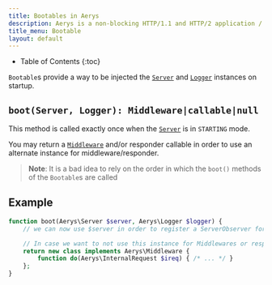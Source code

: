 ```yaml
---
title: Bootables in Aerys
description: Aerys is a non-blocking HTTP/1.1 and HTTP/2 application / websocket / static file server.
title_menu: Bootable
layout: default
---
```


* Table of Contents
{:toc}

`Bootable`s provide a way to be injected the [`Server`](server.html) and [`Logger`](logger.html) instances on startup.

## `boot(Server, Logger): Middleware|callable|null`

This method is called exactly once when the [`Server`](server.html) is in `STARTING` mode.

You may return a [`Middleware`](middleware.md) and/or responder callable in order to use an alternate instance for middleware/responder.

> **Note**: It is a bad idea to rely on the order in which the `boot()` methods of the `Bootable`s are called

## Example

```php
function boot(Aerys\Server $server, Aerys\Logger $logger) {
    // we can now use $server in order to register a ServerObserver for example

    // In case we want to not use this instance for Middlewares or responder callables, we can return an alternate one
    return new class implements Aerys\Middleware {
        function do(Aerys\InternalRequest $ireq) { /* ... */ }
    };
}
```

